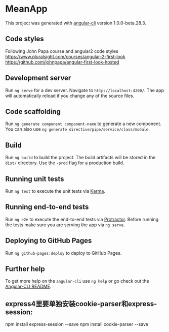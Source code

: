 # MeanApp

This project was generated with [angular-cli](https://github.com/angular/angular-cli) version 1.0.0-beta.28.3.

## Code styles
Following John Papa course and angular2 code styles
https://www.pluralsight.com/courses/angular-2-first-look
https://github.com/johnpapa/angular-first-look-hosted

## Development server
Run `ng serve` for a dev server. Navigate to `http://localhost:4200/`. The app will automatically reload if you change any of the source files.

## Code scaffolding

Run `ng generate component component-name` to generate a new component. You can also use `ng generate directive/pipe/service/class/module`.

## Build

Run `ng build` to build the project. The build artifacts will be stored in the `dist/` directory. Use the `-prod` flag for a production build.

## Running unit tests

Run `ng test` to execute the unit tests via [Karma](https://karma-runner.github.io).

## Running end-to-end tests

Run `ng e2e` to execute the end-to-end tests via [Protractor](http://www.protractortest.org/).
Before running the tests make sure you are serving the app via `ng serve`.

## Deploying to GitHub Pages

Run `ng github-pages:deploy` to deploy to GitHub Pages.

## Further help

To get more help on the `angular-cli` use `ng help` or go check out the [Angular-CLI README](https://github.com/angular/angular-cli/blob/master/README.md).

## express4里要单独安装cookie-parser和express-session:
npm install express-session --save
npm install cookie-parser --save
